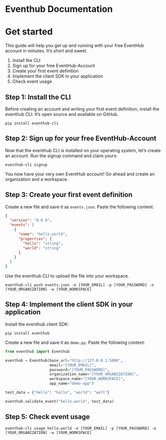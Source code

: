 # Eventhub Documentation

# Get started
This guide will help you get up and running with your free EventHub account in minutes. It’s short and sweet.
1. Install the CLI
2. Sign up for your free EventHub-Account
3. Create your first event definition
4. Implement the client SDK in your application
5. Check event usage
## Step 1: Install the CLI
Before creating an account and writing your first event definition, install the eventhub CLI. It’s open source and available on GitHub.
```
pip install eventhub-cli
```
## Step 2: Sign up for your free EventHub-Account
Now that the eventhub CLI is installed on your operating system, let’s create an account. Run the signup command and claim yours:
```
eventhub-cli signup
```
You now have your very own EventHub account! Go ahead and create an organization and a workspace.
## Step 3: Create your first event definition
Create a new file and save it as `events.json`. Paste the following content:
```json
{
  "version": "0.0.0",
  "events": [
    {
      "name": "hello.world",
      "properties": {
        "hello": "string",
        "world": "string"
      }
    }
  ]
}
```
Use the eventhub CLI to upload the file into your workspace.
```
eventhub-cli push events.json -e [YOUR_EMAIL] -p [YOUR_PASSWORD] -o [YOUR_ORGANIZATION] -w [YOUR_WORKSPACE]
```
## Step 4: Implement the client SDK in your application
Install the eventhub client SDK:
```
pip install eventhub
```
Create a new file and save it as `demo.py`. Paste the following content:
```python
from eventhub import Eventhub

eventhub = Eventhub(base_url="http://127.0.0.1:5000",
                    email="[YOUR_EMAIL]",
                    password="[YOUR_PASSWORD]",
                    organization_name="[YOUR_ORGANIZATION]",
                    workspace_name="[YOUR_WORKSPACE]",
                    app_name="demo-app")

test_data = {"hello": "hallo", "world": "welt"}

eventhub.validate_event("hello.world", test_data)
```
## Step 5: Check event usage
```
eventhub-cli usage hello.world -e [YOUR_EMAIL] -p [YOUR_PASSWORD] -o [YOUR_ORGANIZATION] -w [YOUR_WORKSPACE]
```
